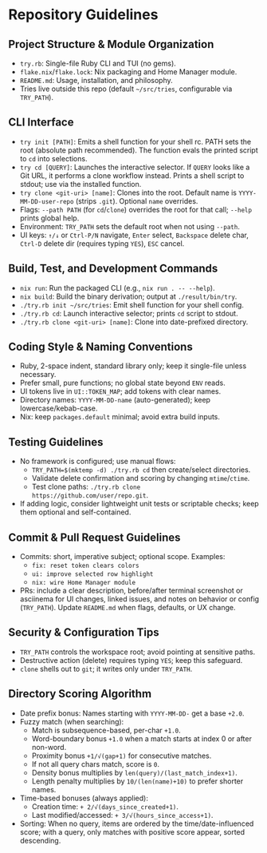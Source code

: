 # Repository Guidelines

## Project Structure & Module Organization
- `try.rb`: Single-file Ruby CLI and TUI (no gems).
- `flake.nix`/`flake.lock`: Nix packaging and Home Manager module.
- `README.md`: Usage, installation, and philosophy.
- Tries live outside this repo (default `~/src/tries`, configurable via `TRY_PATH`).

## CLI Interface
- `try init [PATH]`: Emits a shell function for your shell rc. PATH sets the root (absolute path recommended). The function evals the printed script to `cd` into selections.
- `try cd [QUERY]`: Launches the interactive selector. If `QUERY` looks like a Git URL, it performs a clone workflow instead. Prints a shell script to stdout; use via the installed function.
- `try clone <git-uri> [name]`: Clones into the root. Default name is `YYYY-MM-DD-user-repo` (strips `.git`). Optional `name` overrides.
- Flags: `--path PATH` (for `cd`/`clone`) overrides the root for that call; `--help` prints global help.
- Environment: `TRY_PATH` sets the default root when not using `--path`.
- UI keys: `↑/↓` or `Ctrl-P/N` navigate, `Enter` select, `Backspace` delete char, `Ctrl-D` delete dir (requires typing `YES`), `ESC` cancel.

## Build, Test, and Development Commands
- `nix run`: Run the packaged CLI (e.g., `nix run . -- --help`).
- `nix build`: Build the binary derivation; output at `./result/bin/try`.
- `./try.rb init ~/src/tries`: Emit shell function for your shell config.
- `./try.rb cd`: Launch interactive selector; prints `cd` script to stdout.
- `./try.rb clone <git-uri> [name]`: Clone into date-prefixed directory.

## Coding Style & Naming Conventions
- Ruby, 2-space indent, standard library only; keep it single-file unless necessary.
- Prefer small, pure functions; no global state beyond `ENV` reads.
- UI tokens live in `UI::TOKEN_MAP`; add tokens with clear names.
- Directory names: `YYYY-MM-DD-name` (auto-generated); keep lowercase/kebab-case.
- Nix: keep `packages.default` minimal; avoid extra build inputs.

## Testing Guidelines
- No framework is configured; use manual flows:
  - `TRY_PATH=$(mktemp -d) ./try.rb cd` then create/select directories.
  - Validate delete confirmation and scoring by changing `mtime`/`ctime`.
  - Test clone paths: `./try.rb clone https://github.com/user/repo.git`.
- If adding logic, consider lightweight unit tests or scriptable checks; keep them optional and self-contained.

## Commit & Pull Request Guidelines
- Commits: short, imperative subject; optional scope. Examples:
  - `fix: reset token clears colors`
  - `ui: improve selected row highlight`
  - `nix: wire Home Manager module`
- PRs: include a clear description, before/after terminal screenshot or asciinema for UI changes, linked issues, and notes on behavior or config (`TRY_PATH`). Update `README.md` when flags, defaults, or UX change.

## Security & Configuration Tips
- `TRY_PATH` controls the workspace root; avoid pointing at sensitive paths.
- Destructive action (delete) requires typing `YES`; keep this safeguard.
- `clone` shells out to `git`; it writes only under `TRY_PATH`.

## Directory Scoring Algorithm
- Date prefix bonus: Names starting with `YYYY-MM-DD-` get a base `+2.0`.
- Fuzzy match (when searching):
  - Match is subsequence-based, per-char `+1.0`.
  - Word-boundary bonus `+1.0` when a match starts at index 0 or after non-word.
  - Proximity bonus `+1/√(gap+1)` for consecutive matches.
  - If not all query chars match, score is `0`.
  - Density bonus multiplies by `len(query)/(last_match_index+1)`.
  - Length penalty multiplies by `10/(len(name)+10)` to prefer shorter names.
- Time-based bonuses (always applied):
  - Creation time: `+ 2/√(days_since_created+1)`.
  - Last modified/accessed: `+ 3/√(hours_since_access+1)`.
- Sorting: When no query, items are ordered by the time/date-influenced score; with a query, only matches with positive score appear, sorted descending.
